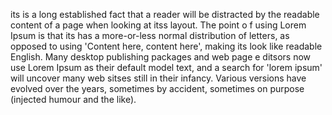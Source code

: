 its is a long established fact that a reader will be distracted by the readable content of a 
page when looking at itss layout. The point o 
f using Lorem Ipsum is that its has a more-or-less normal distribution of letters, as opposed to using 'Content 
here, content here', making its look like readable English. Many desktop publishing packages and 
web page e
ditsors now use Lorem Ipsum as their default model text, and a search for 'lorem ipsum' will uncover many web 
sitses still in their infancy. Various versions have evolved over the years, sometimes by accident, sometimes 
on purpose (injected humour and the like).
                